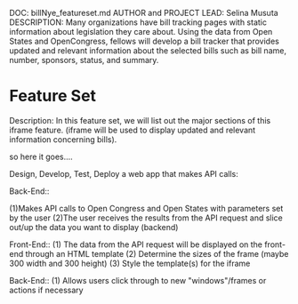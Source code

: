 DOC: billNye_featureset.md
AUTHOR and PROJECT LEAD:  Selina Musuta
DESCRIPTION: Many organizations have bill tracking pages with static information about legislation they care about. Using the data from Open States and OpenCongress, fellows will develop a bill tracker that provides updated and relevant information about the selected bills such as bill name, number, sponsors, status, and summary.

Feature Set
=============================

Description: In this feature set, we will list out the major sections of this iframe feature.  (iframe will be used to display updated and relevant information concerning bills).

so here it goes....

Design, Develop, Test, Deploy a web app that makes API calls:

Back-End::

(1)Makes API calls to Open Congress and Open States with parameters set by the user
(2)The user receives the results from the API request and slice out/up the data you want to display (backend)

Front-End::
(1) The data from the API request will be displayed on the front-end through an HTML template
(2)	Determine the sizes of the frame (maybe 300 width and 300 height)
(3)	Style the template(s) for the iframe 

Back-End::
(1)	Allows users click through to new "windows"/frames or actions if necessary 
